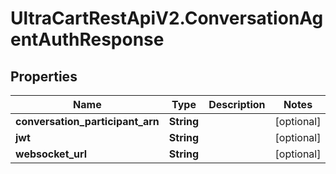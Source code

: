# UltraCartRestApiV2.ConversationAgentAuthResponse

## Properties

Name | Type | Description | Notes
------------ | ------------- | ------------- | -------------
**conversation_participant_arn** | **String** |  | [optional] 
**jwt** | **String** |  | [optional] 
**websocket_url** | **String** |  | [optional] 


